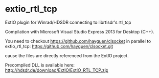 # extio_rtl_tcp
ExtIO plugin for Winrad/HDSDR connecting to librtlsdr's rtl_tcp

Compilation with Microsoft Visual Studio Express 2013 for Desktop (C++).

You need to checkout https://github.com/hayguen/clsocket in parallel to extio_rtl_tcp:
  https://github.com/hayguen/clsocket.git

cause the files are directly referenced from the ExtIO project.

Precompiled DLL is available here: http://hdsdr.de/download/ExtIO/ExtIO_RTL_TCP.zip
